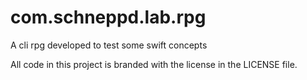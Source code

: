 # com.schneppd.lab.rpg
A cli rpg developed to test some swift concepts

All code in this project is branded with the license in the LICENSE file.

